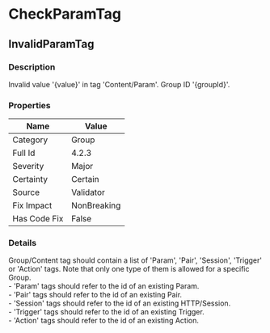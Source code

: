 ﻿---  
uid: Validator_4_2_3  
---

# CheckParamTag

## InvalidParamTag

### Description

Invalid value '{value}' in tag 'Content\/Param'. Group ID '{groupId}'.

### Properties

| Name         | Value       |
| ------------ | ----------- |
| Category     | Group       |
| Full Id      | 4.2.3       |
| Severity     | Major       |
| Certainty    | Certain     |
| Source       | Validator   |
| Fix Impact   | NonBreaking |
| Has Code Fix | False       |

### Details

Group\/Content tag should contain a list of 'Param', 'Pair', 'Session', 'Trigger' or 'Action' tags. Note that only one type of them is allowed for a specific Group.  
 \- 'Param' tags should refer to the id of an existing Param.  
 \- 'Pair' tags should refer to the id of an existing Pair.  
 \- 'Session' tags should refer to the id of an existing HTTP\/Session.  
 \- 'Trigger' tags should refer to the id of an existing Trigger.  
 \- 'Action' tags should refer to the id of an existing Action.
